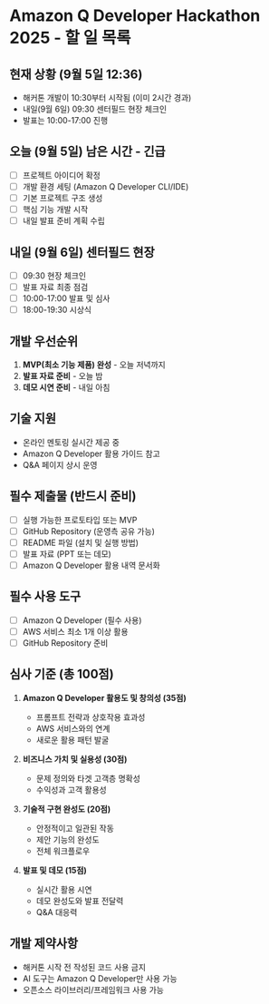 # Amazon Q Developer Hackathon 2025 - 할 일 목록

## 현재 상황 (9월 5일 12:36)
- 해커톤 개발이 10:30부터 시작됨 (이미 2시간 경과)
- 내일(9월 6일) 09:30 센터필드 현장 체크인
- 발표는 10:00-17:00 진행

## 오늘 (9월 5일) 남은 시간 - 긴급
- [ ] 프로젝트 아이디어 확정
- [ ] 개발 환경 세팅 (Amazon Q Developer CLI/IDE)
- [ ] 기본 프로젝트 구조 생성
- [ ] 핵심 기능 개발 시작
- [ ] 내일 발표 준비 계획 수립

## 내일 (9월 6일) 센터필드 현장
- [ ] 09:30 현장 체크인
- [ ] 발표 자료 최종 점검
- [ ] 10:00-17:00 발표 및 심사
- [ ] 18:00-19:30 시상식

## 개발 우선순위
1. **MVP(최소 기능 제품) 완성** - 오늘 저녁까지
2. **발표 자료 준비** - 오늘 밤
3. **데모 시연 준비** - 내일 아침

## 기술 지원
- 온라인 멘토링 실시간 제공 중
- Amazon Q Developer 활용 가이드 참고
- Q&A 페이지 상시 운영

## 필수 제출물 (반드시 준비)
- [ ] 실행 가능한 프로토타입 또는 MVP
- [ ] GitHub Repository (운영측 공유 가능)
- [ ] README 파일 (설치 및 실행 방법)
- [ ] 발표 자료 (PPT 또는 데모)
- [ ] Amazon Q Developer 활용 내역 문서화

## 필수 사용 도구
- [ ] Amazon Q Developer (필수 사용)
- [ ] AWS 서비스 최소 1개 이상 활용
- [ ] GitHub Repository 준비

## 심사 기준 (총 100점)
1. **Amazon Q Developer 활용도 및 창의성 (35점)**
   - 프롬프트 전략과 상호작용 효과성
   - AWS 서비스와의 연계
   - 새로운 활용 패턴 발굴

2. **비즈니스 가치 및 실용성 (30점)**
   - 문제 정의와 타겟 고객층 명확성
   - 수익성과 고객 활용성

3. **기술적 구현 완성도 (20점)**
   - 안정적이고 일관된 작동
   - 제안 기능의 완성도
   - 전체 워크플로우

4. **발표 및 데모 (15점)**
   - 실시간 활용 시연
   - 데모 완성도와 발표 전달력
   - Q&A 대응력

## 개발 제약사항
- 해커톤 시작 전 작성된 코드 사용 금지
- AI 도구는 Amazon Q Developer만 사용 가능
- 오픈소스 라이브러리/프레임워크 사용 가능
